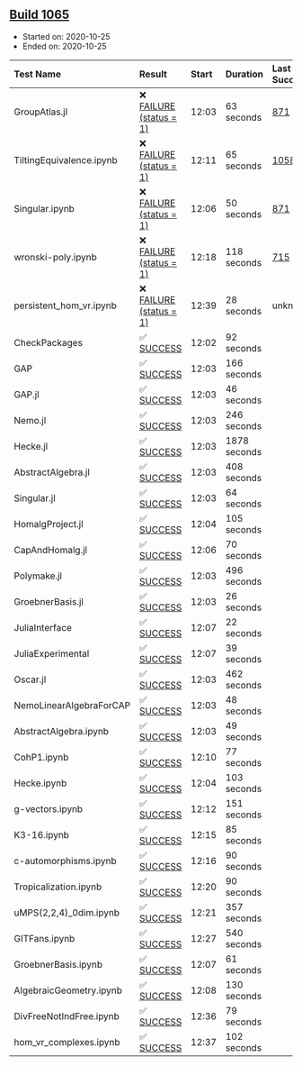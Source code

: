 ## [Build 1065](https://oscarci.mathematik.uni-kl.de/job/oscar-stable/1065/)

* Started on: 2020-10-25
* Ended on: 2020-10-25

| Test Name    | Result | Start | Duration | Last Success | First Failure |
|:-------------|:-------|:------|:---------|:-------------|:--------------|
| GroupAtlas.jl | ❌ [FAILURE (status = 1)](https://oscarci.mathematik.uni-kl.de/job/oscar-stable/1065/artifact/logs/build-1065/GroupAtlas.jl.log) | 12:03 | 63 seconds | [871](https://oscarci.mathematik.uni-kl.de/job/oscar-stable/871/) | [872](https://oscarci.mathematik.uni-kl.de/job/oscar-stable/872/) |
| TiltingEquivalence.ipynb | ❌ [FAILURE (status = 1)](https://oscarci.mathematik.uni-kl.de/job/oscar-stable/1065/artifact/logs/build-1065/TiltingEquivalence.ipynb.log) | 12:11 | 65 seconds | [1058](https://oscarci.mathematik.uni-kl.de/job/oscar-stable/1058/) | [1059](https://oscarci.mathematik.uni-kl.de/job/oscar-stable/1059/) |
| Singular.ipynb | ❌ [FAILURE (status = 1)](https://oscarci.mathematik.uni-kl.de/job/oscar-stable/1065/artifact/logs/build-1065/Singular.ipynb.log) | 12:06 | 50 seconds | [871](https://oscarci.mathematik.uni-kl.de/job/oscar-stable/871/) | [872](https://oscarci.mathematik.uni-kl.de/job/oscar-stable/872/) |
| wronski-poly.ipynb | ❌ [FAILURE (status = 1)](https://oscarci.mathematik.uni-kl.de/job/oscar-stable/1065/artifact/logs/build-1065/wronski-poly.ipynb.log) | 12:18 | 118 seconds | [715](https://oscarci.mathematik.uni-kl.de/job/oscar-stable/715/) | [716](https://oscarci.mathematik.uni-kl.de/job/oscar-stable/716/) |
| persistent_hom_vr.ipynb | ❌ [FAILURE (status = 1)](https://oscarci.mathematik.uni-kl.de/job/oscar-stable/1065/artifact/logs/build-1065/persistent_hom_vr.ipynb.log) | 12:39 | 28 seconds | unknown | unknown |
| CheckPackages | ✅ [SUCCESS](https://oscarci.mathematik.uni-kl.de/job/oscar-stable/1065/artifact/logs/build-1065/CheckPackages.log) | 12:02 | 92 seconds |  |  |
| GAP | ✅ [SUCCESS](https://oscarci.mathematik.uni-kl.de/job/oscar-stable/1065/artifact/logs/build-1065/GAP.log) | 12:03 | 166 seconds |  |  |
| GAP.jl | ✅ [SUCCESS](https://oscarci.mathematik.uni-kl.de/job/oscar-stable/1065/artifact/logs/build-1065/GAP.jl.log) | 12:03 | 46 seconds |  |  |
| Nemo.jl | ✅ [SUCCESS](https://oscarci.mathematik.uni-kl.de/job/oscar-stable/1065/artifact/logs/build-1065/Nemo.jl.log) | 12:03 | 246 seconds |  |  |
| Hecke.jl | ✅ [SUCCESS](https://oscarci.mathematik.uni-kl.de/job/oscar-stable/1065/artifact/logs/build-1065/Hecke.jl.log) | 12:03 | 1878 seconds |  |  |
| AbstractAlgebra.jl | ✅ [SUCCESS](https://oscarci.mathematik.uni-kl.de/job/oscar-stable/1065/artifact/logs/build-1065/AbstractAlgebra.jl.log) | 12:03 | 408 seconds |  |  |
| Singular.jl | ✅ [SUCCESS](https://oscarci.mathematik.uni-kl.de/job/oscar-stable/1065/artifact/logs/build-1065/Singular.jl.log) | 12:03 | 64 seconds |  |  |
| HomalgProject.jl | ✅ [SUCCESS](https://oscarci.mathematik.uni-kl.de/job/oscar-stable/1065/artifact/logs/build-1065/HomalgProject.jl.log) | 12:04 | 105 seconds |  |  |
| CapAndHomalg.jl | ✅ [SUCCESS](https://oscarci.mathematik.uni-kl.de/job/oscar-stable/1065/artifact/logs/build-1065/CapAndHomalg.jl.log) | 12:06 | 70 seconds |  |  |
| Polymake.jl | ✅ [SUCCESS](https://oscarci.mathematik.uni-kl.de/job/oscar-stable/1065/artifact/logs/build-1065/Polymake.jl.log) | 12:03 | 496 seconds |  |  |
| GroebnerBasis.jl | ✅ [SUCCESS](https://oscarci.mathematik.uni-kl.de/job/oscar-stable/1065/artifact/logs/build-1065/GroebnerBasis.jl.log) | 12:03 | 26 seconds |  |  |
| JuliaInterface | ✅ [SUCCESS](https://oscarci.mathematik.uni-kl.de/job/oscar-stable/1065/artifact/logs/build-1065/JuliaInterface.log) | 12:07 | 22 seconds |  |  |
| JuliaExperimental | ✅ [SUCCESS](https://oscarci.mathematik.uni-kl.de/job/oscar-stable/1065/artifact/logs/build-1065/JuliaExperimental.log) | 12:07 | 39 seconds |  |  |
| Oscar.jl | ✅ [SUCCESS](https://oscarci.mathematik.uni-kl.de/job/oscar-stable/1065/artifact/logs/build-1065/Oscar.jl.log) | 12:03 | 462 seconds |  |  |
| NemoLinearAlgebraForCAP | ✅ [SUCCESS](https://oscarci.mathematik.uni-kl.de/job/oscar-stable/1065/artifact/logs/build-1065/NemoLinearAlgebraForCAP.log) | 12:03 | 48 seconds |  |  |
| AbstractAlgebra.ipynb | ✅ [SUCCESS](https://oscarci.mathematik.uni-kl.de/job/oscar-stable/1065/artifact/logs/build-1065/AbstractAlgebra.ipynb.log) | 12:03 | 49 seconds |  |  |
| CohP1.ipynb | ✅ [SUCCESS](https://oscarci.mathematik.uni-kl.de/job/oscar-stable/1065/artifact/logs/build-1065/CohP1.ipynb.log) | 12:10 | 77 seconds |  |  |
| Hecke.ipynb | ✅ [SUCCESS](https://oscarci.mathematik.uni-kl.de/job/oscar-stable/1065/artifact/logs/build-1065/Hecke.ipynb.log) | 12:04 | 103 seconds |  |  |
| g-vectors.ipynb | ✅ [SUCCESS](https://oscarci.mathematik.uni-kl.de/job/oscar-stable/1065/artifact/logs/build-1065/g-vectors.ipynb.log) | 12:12 | 151 seconds |  |  |
| K3-16.ipynb | ✅ [SUCCESS](https://oscarci.mathematik.uni-kl.de/job/oscar-stable/1065/artifact/logs/build-1065/K3-16.ipynb.log) | 12:15 | 85 seconds |  |  |
| c-automorphisms.ipynb | ✅ [SUCCESS](https://oscarci.mathematik.uni-kl.de/job/oscar-stable/1065/artifact/logs/build-1065/c-automorphisms.ipynb.log) | 12:16 | 90 seconds |  |  |
| Tropicalization.ipynb | ✅ [SUCCESS](https://oscarci.mathematik.uni-kl.de/job/oscar-stable/1065/artifact/logs/build-1065/Tropicalization.ipynb.log) | 12:20 | 90 seconds |  |  |
| uMPS(2,2,4)_0dim.ipynb | ✅ [SUCCESS](https://oscarci.mathematik.uni-kl.de/job/oscar-stable/1065/artifact/logs/build-1065/uMPS-2-2-4-_0dim.ipynb.log) | 12:21 | 357 seconds |  |  |
| GITFans.ipynb | ✅ [SUCCESS](https://oscarci.mathematik.uni-kl.de/job/oscar-stable/1065/artifact/logs/build-1065/GITFans.ipynb.log) | 12:27 | 540 seconds |  |  |
| GroebnerBasis.ipynb | ✅ [SUCCESS](https://oscarci.mathematik.uni-kl.de/job/oscar-stable/1065/artifact/logs/build-1065/GroebnerBasis.ipynb.log) | 12:07 | 61 seconds |  |  |
| AlgebraicGeometry.ipynb | ✅ [SUCCESS](https://oscarci.mathematik.uni-kl.de/job/oscar-stable/1065/artifact/logs/build-1065/AlgebraicGeometry.ipynb.log) | 12:08 | 130 seconds |  |  |
| DivFreeNotIndFree.ipynb | ✅ [SUCCESS](https://oscarci.mathematik.uni-kl.de/job/oscar-stable/1065/artifact/logs/build-1065/DivFreeNotIndFree.ipynb.log) | 12:36 | 79 seconds |  |  |
| hom_vr_complexes.ipynb | ✅ [SUCCESS](https://oscarci.mathematik.uni-kl.de/job/oscar-stable/1065/artifact/logs/build-1065/hom_vr_complexes.ipynb.log) | 12:37 | 102 seconds |  |  |
